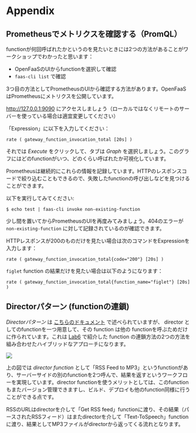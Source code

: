 # Appendix

## Prometheusでメトリクスを確認する（PromQL）

functionが何回呼ばれたかというのを見たいときには2つの方法があることがワークショップでわかったと思います：

* OpenFaaSのUIからfunctionを選択して確認
* `faas-cli list` で確認

3つ目の方法としてPrometheusのUIから確認する方法があります。OpenFaaSはPrometheusにメトリクスを公開しています。

http://127.0.0.1:9090 にアクセスしましょう（ローカルではなくリモートのサーバーを使っている場合は適宜変更してください）

「Expression」に以下を入力してください：

```
rate ( gateway_function_invocation_total [20s] ) 
```

それでは *Execute* をクリックして、タブは *Graph* を選択しましょう。このグラフにはどのfunctionがいつ、どのくらい呼ばれたか可視化しています。

Prometheusは継続的にこれらの情報を記録しています。HTTPのレスポンスコードで絞り込むこともできるので、失敗したfunctionの呼び出しなどを見つけることができます。

以下を実行してみてください:

```
$ echo test | faas-cli invoke non-existing-function
```

少し間を置いてからPrometheusのUIを再度みてみましょう。404のエラーが `non-existing-function` に対して記録されているのが確認できます。

HTTPレスポンスが200のものだけを見たい場合は次のコマンドをExpressionを入力します：

```
rate ( gateway_function_invocation_total{code="200"} [20s] ) 
```

`figlet` function の結果だけを見たい場合は以下のようになります：

```
rate ( gateway_function_invocation_total{function_name="figlet"} [20s] ) 
```

## Directorパターン (functionの連鎖)

*Directorパターン* は [こちらのドキュメント](https://github.com/openfaas/faas/blob/master/guide/chaining_functions.md#function-director-pattern) で述べられていますが、 director としてのfunctionを一つ用意して、その function は他の functionを呼ぶためだけに作られています。これは [Lab6](./lab6.md) で紹介した function の連鎖方法の2つの方法を組み合わせたハイブリッドなアプローチになります。

![](../../diagram/director_function.png)

上の図では *director function* として「RSS Feed to MP3」というfunctionがあり、サーバーサイドの別のfunctionを2つ呼んで、結果を返すというワークフローを実現しています。director functionを使うメリットとしては、このfunctionもまたバージョン管理できますし、ビルド、デプロイも他のfunction同様に行うことができる点です。

RSSのURLはdirectorを介して「Get RSS feed」functionに渡り、その結果（パースされたRSSフィード）はまたdirectorを介して「Text-ToSpeech」functionに渡り、結果としてMP3ファイルがdirectorから返ってくる流れとなります。